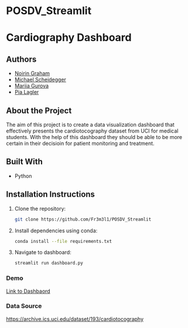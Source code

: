 # POSDV_Streamlit

<!-- README.md -->

<!-- PROJECT TITLE -->

# Cardiography Dashboard

## Authors

- [Noirin Graham](https://github.com/grahanoi)
- [Michael Scheidegger](https://github.com/Fr3m3l1)
- [Mariia Gurova](https://github.ch/gurovmar)
- [Pia Lagler ](https://github.com/Lagpi)

## About the Project

The aim of this project is to create a data visualization dashboard that effectively presents the cardiotocography dataset from UCI for medical students. With the help of this dashboard they should be able to be more certain in their decisioin for patient monitoring and treatment.

## Built With

- Python

## Installation Instructions

1. Clone the repository:
   ```sh
   git clone https://github.com/Fr3m3l1/POSDV_Streamlit
   ```
2. Install dependencies using conda:
   ```sh
   conda install --file requirements.txt
   ```
3. Navigate to dashboard:
   ```sh
   streamlit run dashboard.py
   ```

### Demo

[Link to Dashbaord](https://cardiotocography-dashboard.streamlit.app/)

### Data Source

https://archive.ics.uci.edu/dataset/193/cardiotocography
